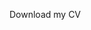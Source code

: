<i class="fa fa-clipboard" style="text-align: center;font-size:25px"></i><span class="pub_header"> Download my CV </span>
